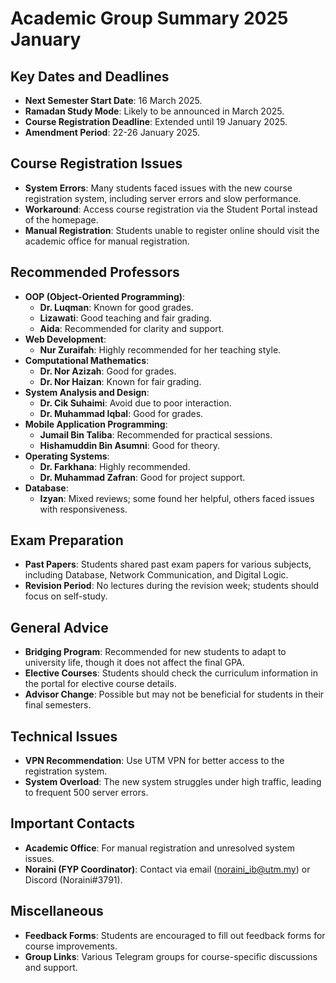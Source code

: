 # Academic Group Summary 2025 January

## Key Dates and Deadlines
- **Next Semester Start Date**: 16 March 2025.
- **Ramadan Study Mode**: Likely to be announced in March 2025.
- **Course Registration Deadline**: Extended until 19 January 2025.
- **Amendment Period**: 22-26 January 2025.

## Course Registration Issues
- **System Errors**: Many students faced issues with the new course registration system, including server errors and slow performance.
- **Workaround**: Access course registration via the Student Portal instead of the homepage.
- **Manual Registration**: Students unable to register online should visit the academic office for manual registration.

## Recommended Professors
- **OOP (Object-Oriented Programming)**:
  - **Dr. Luqman**: Known for good grades.
  - **Lizawati**: Good teaching and fair grading.
  - **Aida**: Recommended for clarity and support.
- **Web Development**:
  - **Nur Zuraifah**: Highly recommended for her teaching style.
- **Computational Mathematics**:
  - **Dr. Nor Azizah**: Good for grades.
  - **Dr. Nor Haizan**: Known for fair grading.
- **System Analysis and Design**:
  - **Dr. Cik Suhaimi**: Avoid due to poor interaction.
  - **Dr. Muhammad Iqbal**: Good for grades.
- **Mobile Application Programming**:
  - **Jumail Bin Taliba**: Recommended for practical sessions.
  - **Hishamuddin Bin Asumni**: Good for theory.
- **Operating Systems**:
  - **Dr. Farkhana**: Highly recommended.
  - **Dr. Muhammad Zafran**: Good for project support.
- **Database**:
  - **Izyan**: Mixed reviews; some found her helpful, others faced issues with responsiveness.

## Exam Preparation
- **Past Papers**: Students shared past exam papers for various subjects, including Database, Network Communication, and Digital Logic.
- **Revision Period**: No lectures during the revision week; students should focus on self-study.

## General Advice
- **Bridging Program**: Recommended for new students to adapt to university life, though it does not affect the final GPA.
- **Elective Courses**: Students should check the curriculum information in the portal for elective course details.
- **Advisor Change**: Possible but may not be beneficial for students in their final semesters.

## Technical Issues
- **VPN Recommendation**: Use UTM VPN for better access to the registration system.
- **System Overload**: The new system struggles under high traffic, leading to frequent 500 server errors.

## Important Contacts
- **Academic Office**: For manual registration and unresolved system issues.
- **Noraini (FYP Coordinator)**: Contact via email (noraini_ib@utm.my) or Discord (Noraini#3791).

## Miscellaneous
- **Feedback Forms**: Students are encouraged to fill out feedback forms for course improvements.
- **Group Links**: Various Telegram groups for course-specific discussions and support.
